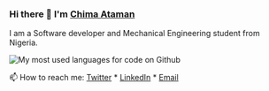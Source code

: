 ### Hi there 👋 I'm [Chima Ataman](https://twitter.com/johnkantius)

I am a Software developer and Mechanical Engineering student from Nigeria.

<img  src="https://github-readme-stats.vercel.app/api/top-langs/?username=cAtaman&layout=compact&hide_border=true&count_private=true" alt="My most used languages for code on Github" />

📫 How to reach me: [Twitter](https://twitter.com/johnkantius) * [LinkedIn](https://www.linkedin.com/in/chima-ataman-a64462175/) * [Email](mailto:chimaataman@gmail.com)


<!--
**cAtaman/cAtaman** is a ✨ _special_ ✨ repository because its `README.md` (this file) appears on your GitHub profile.

Here are some ideas to get you started:

- 🔭 I’m currently working on ...
- 🌱 I’m currently learning ...
- 👯 I’m looking to collaborate on ...
- 🤔 I’m looking for help with ...
- 💬 Ask me about ...
- 📫 How to reach me: ...
- 😄 Pronouns: ...
- ⚡ Fun fact: ...
-->
